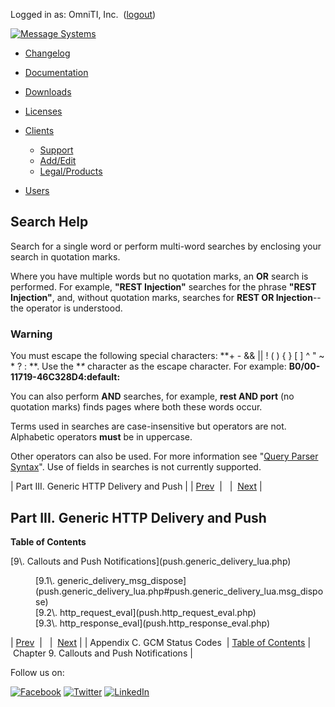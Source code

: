 Logged in as: OmniTI, Inc.  ([logout](https://support.messagesystems.com/logout.php))

[![Message Systems](https://support.messagesystems.com/images/ms-white205.png)](https://support.messagesystems.com/start.php) 

*   [Changelog](https://support.messagesystems.com/start.php?show=changelog)
*   [Documentation](https://support.messagesystems.com/docs/)
*   [Downloads](https://support.messagesystems.com/start.php)

*   [Licenses](https://support.messagesystems.com/license_summary.php)
*   <a href="">Clients</a>
    *   [Support](https://support.messagesystems.com/cs.php)
    *   [Add/Edit](https://support.messagesystems.com/edit_client.php)
    *   [Legal/Products](https://support.messagesystems.com/edit_products.php)
*   [Users](https://support.messagesystems.com/edit_customer.php)

## Search Help

Search for a single word or perform multi-word searches by enclosing your search in quotation marks.

Where you have multiple words but no quotation marks, an **OR** search is performed. For example, **"REST Injection"** searches for the phrase **"REST Injection"**, and, without quotation marks, searches for **REST OR Injection**--the operator is understood.

### Warning

You must escape the following special characters: **+ - && || ! ( ) { } [ ] ^ " ~ * ? : \**. Use the **\** character as the escape character. For example: **B0/00-11719-46C328D4\:default\:**

You can also perform **AND** searches, for example, **rest AND port** (no quotation marks) finds pages where both these words occur.

Terms used in searches are case-insensitive but operators are not. Alphabetic operators **must** be in uppercase.

Other operators can also be used. For more information see "[Query Parser Syntax](https://lucene.apache.org/core/old_versioned_docs/versions/3_0_0/queryparsersyntax.html)". Use of fields in searches is not currently supported.

| Part III. Generic HTTP Delivery and Push |
| [Prev](push.gcm.error.php)  |   |  [Next](push.generic_delivery_lua.php) |

## Part III. Generic HTTP Delivery and Push

**Table of Contents**

<dl class="toc">

<dt>[9\. Callouts and Push Notifications](push.generic_delivery_lua.php)</dt>

<dd>

<dl>

<dt>[9.1\. generic_delivery_msg_dispose](push.generic_delivery_lua.php#push.generic_delivery_lua.msg_dispose)</dt>

<dt>[9.2\. http_request_eval](push.http_request_eval.php)</dt>

<dt>[9.3\. http_response_eval](push.http_response_eval.php)</dt>

</dl>

</dd>

</dl>

| [Prev](push.gcm.error.php)  |   |  [Next](push.generic_delivery_lua.php) |
| Appendix C. GCM Status Codes  | [Table of Contents](index.php) |  Chapter 9. Callouts and Push Notifications |

Follow us on:

[![Facebook](https://support.messagesystems.com/images/icon-facebook.png)](http://www.facebook.com/messagesystems) [![Twitter](https://support.messagesystems.com/images/icon-twitter.png)](http://twitter.com/#!/MessageSystems) [![LinkedIn](https://support.messagesystems.com/images/icon-linkedin.png)](http://www.linkedin.com/company/message-systems)